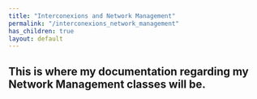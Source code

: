 ```yaml
---
title: "Interconexions and Network Management"
permalink: "/interconexions_network_management"
has_children: true
layout: default
---
```


## This is where my documentation regarding my Network Management classes will be.
